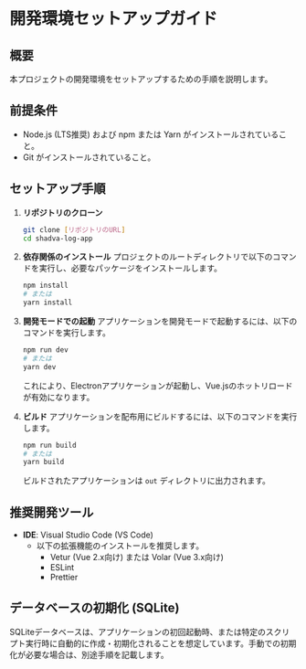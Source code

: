 # 開発環境セットアップガイド

## 概要

本プロジェクトの開発環境をセットアップするための手順を説明します。

## 前提条件

- Node.js (LTS推奨) および npm または Yarn がインストールされていること。
- Git がインストールされていること。

## セットアップ手順

1.  **リポジトリのクローン**

    ```bash
    git clone [リポジトリのURL]
    cd shadva-log-app
    ```

2.  **依存関係のインストール**
    プロジェクトのルートディレクトリで以下のコマンドを実行し、必要なパッケージをインストールします。

    ```bash
    npm install
    # または
    yarn install
    ```

3.  **開発モードでの起動**
    アプリケーションを開発モードで起動するには、以下のコマンドを実行します。

    ```bash
    npm run dev
    # または
    yarn dev
    ```

    これにより、Electronアプリケーションが起動し、Vue.jsのホットリロードが有効になります。

4.  **ビルド**
    アプリケーションを配布用にビルドするには、以下のコマンドを実行します。
    ```bash
    npm run build
    # または
    yarn build
    ```
    ビルドされたアプリケーションは `out` ディレクトリに出力されます。

## 推奨開発ツール

- **IDE**: Visual Studio Code (VS Code)
  - 以下の拡張機能のインストールを推奨します。
    - Vetur (Vue 2.x向け) または Volar (Vue 3.x向け)
    - ESLint
    - Prettier

## データベースの初期化 (SQLite)

SQLiteデータベースは、アプリケーションの初回起動時、または特定のスクリプト実行時に自動的に作成・初期化されることを想定しています。手動での初期化が必要な場合は、別途手順を記載します。
